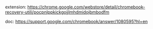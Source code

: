extension: https://chrome.google.com/webstore/detail/chromebook-recovery-utili/pocpnlppkickgojjlmhdmidojbmbodfm

doc: https://support.google.com/chromebook/answer/1080595?hl=en
